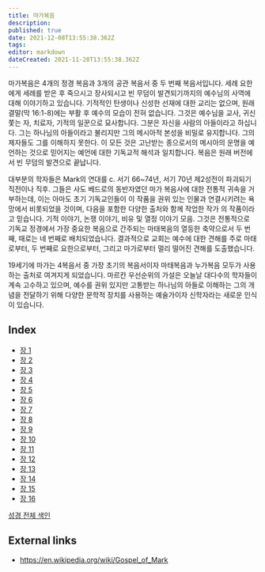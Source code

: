 ```yaml
---
title: 마가복음
description: 
published: true
date: 2021-12-08T13:55:38.362Z
tags: 
editor: markdown
dateCreated: 2021-11-28T13:55:38.362Z
---
```


마가복음은 4개의 정경 복음과 3개의 공관 복음서 중 두 번째 복음서입니다. 세례 요한에게 세례를 받은 후 죽으시고 장사되시고 빈 무덤이 발견되기까지의 예수님의 사역에 대해 이야기하고 있습니다. 기적적인 탄생이나 신성한 선재에 대한 교리는 없으며, 원래 결말(막 16:1-8)에는 부활 후 예수의 모습이 전혀 없습니다. 그것은 예수님을 교사, 귀신 쫓는 자, 치료자, 기적의 일꾼으로 묘사합니다. 그분은 자신을 사람의 아들이라고 하십니다. 그는 하나님의 아들이라고 불리지만 그의 메시아적 본성을 비밀로 유지합니다. 그의 제자들도 그를 이해하지 못한다. 이 모든 것은 고난받는 종으로서의 메시아의 운명을 예언하는 것으로 믿어지는 예언에 대한 기독교적 해석과 일치합니다. 복음은 원래 버전에서 빈 무덤의 발견으로 끝납니다.

대부분의 학자들은 Mark의 연대를 c. 서기 66~74년, 서기 70년 제2성전이 파괴되기 직전이나 직후. 그들은 사도 베드로의 동반자였던 마가 복음사에 대한 전통적 귀속을 거부하는데, 이는 아마도 초기 기독교인들이 이 작품을 권위 있는 인물과 연결시키려는 욕망에서 비롯되었을 것이며, 다음을 포함한 다양한 출처와 함께 작업한 작가 의 작품이라고 믿습니다. 기적 이야기, 논쟁 이야기, 비유 및 열정 이야기 모음. 그것은 전통적으로 기독교 정경에서 가장 중요한 복음으로 간주되는 마태복음의 열등한 축약으로서 두 번째, 때로는 네 번째로 배치되었습니다. 결과적으로 교회는 예수에 대한 견해를 주로 마태로부터, 두 번째로 요한으로부터, 그리고 마가로부터 멀리 떨어진 견해를 도출했습니다.

19세기에 마가는 4복음서 중 가장 초기의 복음서이자 마태복음과 누가복음 모두가 사용하는 출처로 여겨지게 되었습니다. 마르칸 우선순위의 가설은 오늘날 대다수의 학자들이 계속 고수하고 있으며, 예수를 권위 있지만 고통받는 하나님의 아들로 이해하는 그의 개념을 전달하기 위해 다양한 문학적 장치를 사용하는 예술가이자 신학자라는 새로운 인식이 있습니다.

## Index

- [장 1](/ko/Bible/Mark/1)
- [장 2](/ko/Bible/Mark/2)
- [장 3](/ko/Bible/Mark/3)
- [장 4](/ko/Bible/Mark/4)
- [장 5](/ko/Bible/Mark/5)
- [장 6](/ko/Bible/Mark/6)
- [장 7](/ko/Bible/Mark/7)
- [장 8](/ko/Bible/Mark/8)
- [장 9](/ko/Bible/Mark/9)
- [장 10](/ko/Bible/Mark/10)
- [장 11](/ko/Bible/Mark/11)
- [장 12](/ko/Bible/Mark/12)
- [장 13](/ko/Bible/Mark/13)
- [장 14](/ko/Bible/Mark/14)
- [장 15](/ko/Bible/Mark/15)
- [장 16](/ko/Bible/Mark/16)



[성경 전체 색인](/ko/index/bible)


## External links

- https://en.wikipedia.org/wiki/Gospel_of_Mark